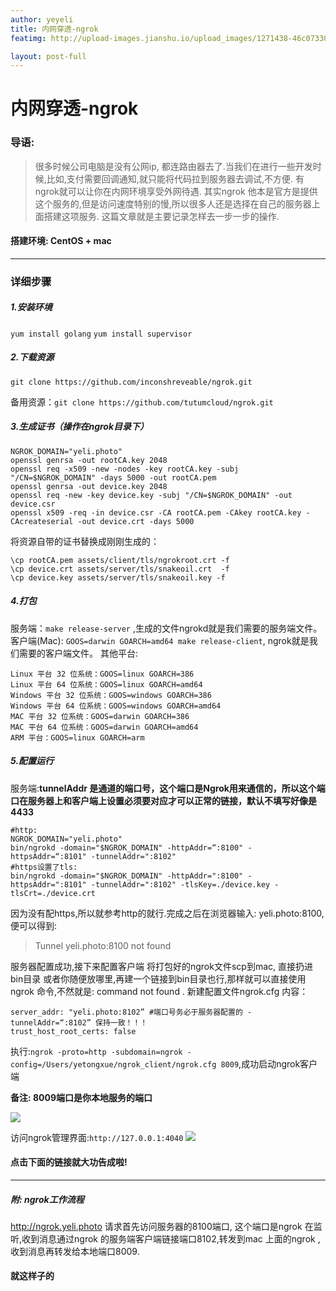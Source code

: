 ```yaml
---
author: yeyeli
title: 内网穿透-ngrok
featimg: http://upload-images.jianshu.io/upload_images/1271438-46c07330e8f74fc3.png?imageMogr2/auto-orient/strip%7CimageView2/2/w/1240

layout: post-full
---
```


# 内网穿透-ngrok

### 导语:
>很多时候公司电脑是没有公网ip, 都连路由器去了.当我们在进行一些开发时候,比如,支付需要回调通知,就只能将代码拉到服务器去调试,不方便.
    有ngrok就可以让你在内网环境享受外网待遇.
    其实ngrok 他本是官方是提供这个服务的,但是访问速度特别的慢,所以很多人还是选择在自己的服务器上面搭建这项服务.
    这篇文章就是主要记录怎样去一步一步的操作.

#### 搭建环境: CentOS + mac

***
### 详细步骤
##### 1.安装环境
`yum install golang`
`yum install supervisor`
##### 2.下载资源
`git clone https://github.com/inconshreveable/ngrok.git`

备用资源：`git clone https://github.com/tutumcloud/ngrok.git`
##### 3.生成证书（操作在ngrok目录下）
```
NGROK_DOMAIN="yeli.photo"
openssl genrsa -out rootCA.key 2048
openssl req -x509 -new -nodes -key rootCA.key -subj "/CN=$NGROK_DOMAIN" -days 5000 -out rootCA.pem
openssl genrsa -out device.key 2048
openssl req -new -key device.key -subj "/CN=$NGROK_DOMAIN" -out device.csr
openssl x509 -req -in device.csr -CA rootCA.pem -CAkey rootCA.key -CAcreateserial -out device.crt -days 5000
```
将资源自带的证书替换成刚刚生成的：
```
\cp rootCA.pem assets/client/tls/ngrokroot.crt -f
\cp device.crt assets/server/tls/snakeoil.crt  -f
\cp device.key assets/server/tls/snakeoil.key -f
```
##### 4.打包
服务端：`make release-server` ,生成的文件ngrokd就是我们需要的服务端文件。
客户端(Mac):  `GOOS=darwin GOARCH=amd64 make release-client`, ngrok就是我们需要的客户端文件。
其他平台:
```
Linux 平台 32 位系统：GOOS=linux GOARCH=386
Linux 平台 64 位系统：GOOS=linux GOARCH=amd64
Windows 平台 32 位系统：GOOS=windows GOARCH=386
Windows 平台 64 位系统：GOOS=windows GOARCH=amd64
MAC 平台 32 位系统：GOOS=darwin GOARCH=386
MAC 平台 64 位系统：GOOS=darwin GOARCH=amd64
ARM 平台：GOOS=linux GOARCH=arm
```

##### 5.配置运行
服务端:**tunnelAddr 是通道的端口号，这个端口是Ngrok用来通信的，所以这个端口在服务器上和客户端上设置必须要对应才可以正常的链接，默认不填写好像是4433**
```
#http:
NGROK_DOMAIN="yeli.photo"
bin/ngrokd -domain="$NGROK_DOMAIN" -httpAddr=“:8100" -httpsAddr=“:8101" -tunnelAddr=":8102"
#https设置了tls:
bin/ngrokd -domain="$NGROK_DOMAIN" -httpAddr=":8100" -httpsAddr=":8101" -tunnelAddr=":8102" -tlsKey=./device.key -tlsCrt=./device.crt
```
因为没有配https,所以就参考http的就行.完成之后在浏览器输入: yeli.photo:8100,便可以得到:
>Tunnel yeli.photo:8100 not found

服务器配置成功,接下来配置客户端
将打包好的ngrok文件scp到mac,  直接扔进 bin目录 或者你随便放哪里,再建一个链接到bin目录也行,那样就可以直接使用ngrok 命令,不然就是: command not found .
新建配置文件ngrok.cfg 内容：
```
server_addr: "yeli.photo:8102” #端口号务必于服务器配置的 -tunnelAddr=“:8102” 保持一致！！！
trust_host_root_certs: false
```
执行:`ngrok -proto=http -subdomain=ngrok -config=/Users/yetongxue/ngrok_client/ngrok.cfg 8009`,成功启动ngrok客户端

**备注: 8009端口是你本地服务的端口**

![](http://upload-images.jianshu.io/upload_images/1271438-cfb6407d7b0a7182.png?imageMogr2/auto-orient/strip%7CimageView2/2/w/1240)

访问ngrok管理界面:`http://127.0.0.1:4040`
![](http://upload-images.jianshu.io/upload_images/1271438-46c07330e8f74fc3.png?imageMogr2/auto-orient/strip%7CimageView2/2/w/1240)
#### **点击下面的链接就大功告成啦!**
***
##### 附: ngrok工作流程
http://ngrok.yeli.photo 请求首先访问服务器的8100端口, 这个端口是ngrok 在监听,收到消息通过ngrok 的服务端客户端链接端口8102,转发到mac 上面的ngrok ,收到消息再转发给本地端口8009.
#### 就这样子的

